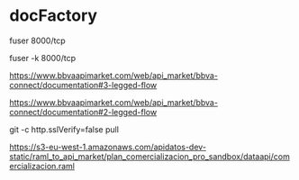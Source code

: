 # docFactory

fuser 8000/tcp

fuser -k 8000/tcp

https://www.bbvaapimarket.com/web/api_market/bbva-connect/documentation#3-legged-flow

https://www.bbvaapimarket.com/web/api_market/bbva-connect/documentation#2-legged-flow


git -c http.sslVerify=false pull

https://s3-eu-west-1.amazonaws.com/apidatos-dev-static/raml_to_api_market/plan_comercializacion_pro_sandbox/dataapi/comercializacion.raml
